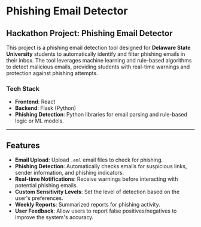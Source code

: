 # Phishing Email Detector

## Hackathon Project: Phishing Email Detector

This project is a phishing email detection tool designed for **Delaware State University** students to automatically identify and filter phishing emails in their inbox. The tool leverages machine learning and rule-based algorithms to detect malicious emails, providing students with real-time warnings and protection against phishing attempts.

### **Tech Stack**
- **Frontend**: React
- **Backend**: Flask (Python)
- **Phishing Detection**: Python libraries for email parsing and rule-based logic or ML models.

---

## Features
- **Email Upload**: Upload `.eml` email files to check for phishing.
- **Phishing Detection**: Automatically checks emails for suspicious links, sender information, and phishing indicators.
- **Real-time Notifications**: Receive warnings before interacting with potential phishing emails.
- **Custom Sensitivity Levels**: Set the level of detection based on the user's preferences.
- **Weekly Reports**: Summarized reports for phishing activity.
- **User Feedback**: Allow users to report false positives/negatives to improve the system's accuracy.


